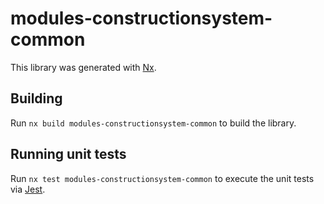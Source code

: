# modules-constructionsystem-common

This library was generated with [Nx](https://nx.dev).

## Building

Run `nx build modules-constructionsystem-common` to build the library.

## Running unit tests

Run `nx test modules-constructionsystem-common` to execute the unit tests via [Jest](https://jestjs.io).
